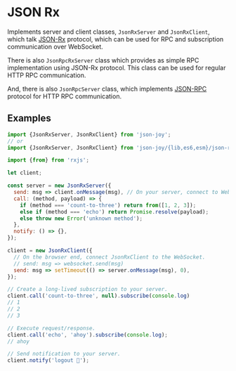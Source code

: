 # JSON Rx

Implements server and client classes, `JsonRxServer` and `JsonRxClient`, which
talk [JSON-Rx][json-rx] protocol, which can be used
for RPC and subscription communication over WebSocket.

There is also `JsonRpcRxServer` class which provides as simple RPC implementation
using JSON-Rx protocol. This class can be used for regular HTTP RPC communication.

And, there is also `JsonRpcServer` class, which implements [JSON-RPC][json-rpc]
protocol for HTTP RPC communication.

[json-rx]: https://onp4.com/@vadim/p/gv9z33hjuo
[json-rpc]: https://www.jsonrpc.org/specification


## Examples

```js
import {JsonRxServer, JsonRxClient} from 'json-joy';
// or 
import {JsonRxServer, JsonRxClient} from 'json-joy/{lib,es6,esm}/json-rx';

import {from} from 'rxjs';

let client;

const server = new JsonRxServer({
  send: msg => client.onMessage(msg), // On your server, connect to WebSocket.
  call: (method, payload) => {
    if (method === 'count-to-three') return from([1, 2, 3]);
    else if (method === 'echo') return Promise.resolve(payload);
    else throw new Error('unknown method');
  },
  notify: () => {},
});

client = new JsonRxClient({
  // On the browser end, connect JsonRxClient to the WebSocket.
  // send: msg => websocket.send(msg)
  send: msg => setTimeout(() => server.onMessage(msg), 0),
});

// Create a long-lived subscription to your server.
client.call('count-to-three', null).subscribe(console.log)
// 1
// 2
// 3

// Execute request/response.
client.call('echo', 'ahoy').subscribe(console.log);
// ahoy

// Send notification to your server.
client.notify('logout 👋');
```
